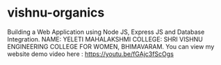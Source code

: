 # vishnu-organics
Building a Web Application using Node JS, Express JS and Database Integration.
NAME: YELETI MAHALAKSHMI
COLLEGE: SHRI VISHNU ENGINEERING COLLEGE FOR WOMEN, BHIMAVARAM.
You can view my website demo video here : https://youtu.be/fGAjc3fScOgs
